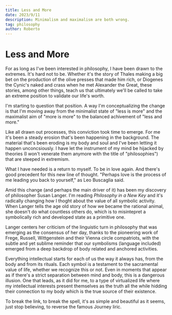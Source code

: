 ```yaml
---
title: Less and More
date: 2023/9/11
description: Minimalism and maximalism are both wrong.
tag: philosophy
author: Roberto
---
```


# Less and More

For as long as I've been interested in philosophy, I have been drawn to the extremes. It's hard not to be. Whether it's the story of Thales making a big bet on the production of the olive presses that made him rich, or Diogenes the Cynic's naked and crass when he met Alexander the Great, these stories, among other things, teach us that ultimately we'll be called to take an extreme position to validate our life's worth. 

I'm starting to question that position. A way I'm conceptualizing the change is that I'm moving away from the minimalist state of "less is more" and the maximalist aim of "more is more" to the balanced achivement of "less and more."

Like all drawn out processes, this conviction took time to emerge. For me it's been a steady erosion that's been happening in the background. The material that's been eroding is my body and soul and I've been letting it happen unconcsiously. I have let the instrument of my mind be hijacked by theories (I won't venerate them anymore with the title of "philosophies") that are steeped in extremism.

What I have needed is a return to myself. To be in love again. And there's good precedent for this new line of thought. "Perhaps love is the process of me leading you back to yourself," as Leo Buscaglia said. 

Amid this change (and perhaps the main driver of it) has been my discovery of philosopher Susan Langer. I'm reading _Philosophy in a New Key_ and it's radically changing how I thoght about the value of all symbolic activity. When Langer tells the age old story of how we became the rational animal, she doesn't do what countless others do, which is to misintepret a symbolically rich and developed state as a primitive one. 

Langer centers her criticism of the linguistic turn in philosophy that was emerging as the consensus of her day, thanks to the pioneering work of Frege, Russell, Wittgenstein and their Vienna circle compatriots, with the subtle and yet sublime reminder that our symbolisms (language included) emerged from a deep backdrop of body related and anchored activities. 

Everything intellectual starts for each of us the way it always has, from the body and from its rituals. Each symbol is a testament to the sacramental value of life, whether we recognize this or not. Even in moments that appear as if there's a strict separation between mind and body, this is a dangerous illusion. One that leads, as it did for me, to a type of virtualized life where my intellectual interests present themselves as the truth all the while hidding their connection to my body which is the true source of their existence. 

To break the link, to break the spell, it's as simple and beautiful as it seems, just stop believing, to reverse the famous Journey liric. 


